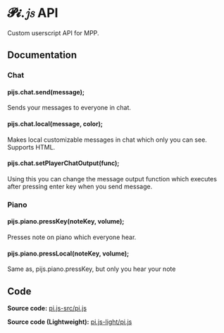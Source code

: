 # 𝓟𝓲.𝑗𝑠 API
Custom userscript API for MPP.

## Documentation
### Chat
#### pijs.chat.send(message);
Sends your messages to everyone in chat.
#### pijs.chat.local(message, color);
Makes local customizable messages in chat which only you can see. Supports HTML.
#### pijs.chat.setPlayerChatOutput(func);
Using this you can change the message output function which executes after pressing enter key when you send message.
### Piano
#### pijs.piano.pressKey(noteKey, volume);
Presses note on piano which everyone hear.
#### pijs.piano.pressLocal(noteKey, volume);
Same as, pijs.piano.pressKey, but only you hear your note 

## Code
**Source code:** [pi.js-src/pi.js](https://github.com/SuperPowerPlumber/pi.js/tree/main/pi.js-src/pi.js)

**Source code (Lightweight):** [pi.js-light/pi.js](https://github.com/SuperPowerPlumber/pi.js/tree/main/pi.js-light/pi.js)
